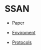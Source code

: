 # SSAN

- [Paper](https://doi.org/10.48550/arXiv.2203.05340)

- [Enviroment](./docs/enviroment.md)

- [Protocols](./docs/protocols.md)
